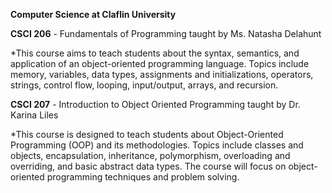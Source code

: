 <b>Computer Science at Claflin University </b>

<b>CSCI 206</b> - Fundamentals of Programming taught by Ms. Natasha Delahunt 
	<p>*This course aims to teach students about the syntax, semantics, and application of an object-oriented programming language. Topics include memory, variables, data types, assignments and initializations, operators, strings, control flow, looping, input/output, arrays, and recursion. </p>

<b>CSCI 207</b> - Introduction to Object Oriented Programming taught by Dr. Karina Liles
	<p>*This course is designed to teach students about Object-Oriented Programming (OOP) and its methodologies. Topics include classes and objects, encapsulation, inheritance, polymorphism, overloading and overriding, and basic abstract data types. The course will focus on object-oriented programming techniques and problem solving. </p>
